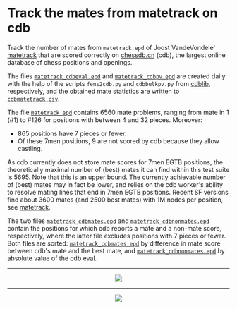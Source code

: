 #  Track the mates from matetrack on cdb

Track the number of mates from `matetrack.epd` of Joost VandeVondele' [matetrack](https://github.com/vondele/matetrack)
that are scored correctly on [chessdb.cn](https://chessdb.cn/queryc_en/) (cdb), the largest online database of chess positions and openings.

The files [`matetrack_cdbeval.epd`](matetrack_cdbeval.epd)
and [`matetrack_cdbpv.epd`](matetrack_cdbpv.epd) are created daily with
the help of the scripts `fens2cdb.py` and `cdbbulkpv.py` from [cdblib](https://github.com/robertnurnberg/cdblib), respectively, and the obtained mate statistics are written to [`cdbmatetrack.csv`](cdbmatetrack.csv).

The file [`matetrack.epd`](matetrack.epd) contains 6560 mate problems, ranging from mate in 1 (#1) to #126 for positions with between 4 and 32 pieces. Moreover:
* 865 positions have 7 pieces or fewer.
* Of these 7men positions, 9 are not scored by cdb because they allow castling.

As cdb currently does not store mate scores for 7men EGTB positions, the theoretically maximal number of (best) mates it can find within this test suite is 5695. Note that this is an upper bound. The currently achievable number of (best) mates may in fact be lower, and relies on the cdb worker's ability to resolve mating lines that end in 7men EGTB positions. 
Recent SF versions find about 3600 mates (and 2500 best mates) with 1M nodes per position, see [matetrack](https://github.com/vondele/matetrack).

The two files [`matetrack_cdbmates.epd`](matetrack_cdbmates.epd) and [`matetrack_cdbnonmates.epd`](matetrack_cdbnonmates.epd) contain the positions for which cdb reports a mate and a non-mate score, respectively, where the latter file excludes positions with 7 pieces or fewer. Both files are sorted: [`matetrack_cdbmates.epd`](matetrack_cdbmates.epd) by difference in mate score between cdb's mate and the best mate, and [`matetrack_cdbnonmates.epd`](matetrack_cdbnonmates.epd) by absolute value of the cdb eval.

---

<p align="center"> <img src="cdbmatetrack.png?raw=true"> </p>

---

<p align="center"> <img src="cdbmatetrackall.png?raw=true"> </p>

